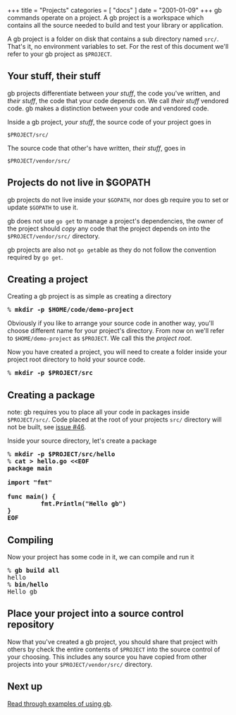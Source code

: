 +++
title = "Projects"
categories = [ "docs" ]
date = "2001-01-09"
+++
gb commands operate on a project. A gb project is a workspace which contains all the source needed to build and test your library or application. 

A gb project is a folder on disk that contains a sub directory named <code>src/</code>. That's it, no environment variables to set. For the rest of this document we'll refer to your gb project as <code>$PROJECT</code>.

## Your stuff, their stuff

gb projects differentiate between _your stuff_, the code you've written, and _their stuff_, the code that your code depends on. We call _their stuff_ vendored code. gb makes a distinction between your code and vendored code. 

Inside a gb project, _your stuff_, the source code of your project goes in 

    $PROJECT/src/

The source code that other's have written, _their stuff_, goes in

    $PROJECT/vendor/src/

## Projects do not live in $GOPATH

gb projects do not live inside your `$GOPATH`, nor does gb require you to set or update `$GOPATH` to use it. 

gb does not use `go get` to manage a project's dependencies, the owner of the project should _copy_ any code that the project depends on into the `$PROJECT/vendor/src/` directory.

gb projects are also not `go get`able as they do not follow the convention required by `go get`.

## Creating a project

Creating a gb project is as simple as creating a directory

<pre>% <b>mkdir -p $HOME/code/demo-project</b></pre>

Obviously if you like to arrange your source code in another way, you'll choose different name for your project's directory. From now on we'll refer to `$HOME/demo-project` as `$PROJECT`. We call this the _project root_.

Now you have created a project, you will need to create a folder inside your project root directory to hold your source code.

<pre>% <b>mkdir -p $PROJECT/src</b></pre>

## Creating a package

note: gb requires you to place all your code in packages inside `$PROJECT/src/`. Code placed at the root of your projects `src/` directory will not be built, see [issue #46](https://github.com/constabulary/gb/issues/46).

Inside your source directory, let's create a package

<pre>% <b>mkdir -p $PROJECT/src/hello</b>
% <b>cat > hello.go &lt;&lt;EOF
package main
 
import "fmt"
 
func main() {
         fmt.Println("Hello gb")
}
EOF</b></pre>

## Compiling

Now your project has some code in it, we can compile and run it

<pre>% <b>gb build all</b>
hello
% <b>bin/hello</b>
Hello gb</pre>

## Place your project into a source control repository

Now that you've created a gb project, you should share that project with others by check the entire contents of `$PROJECT` into the source control of your choosing. This includes any source you have copied from other projects into your `$PROJECT/vendor/src/` directory.

## Next up

[Read through examples of using gb](/examples).
